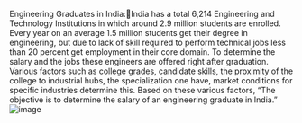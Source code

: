 Engineering Graduates in India:India has a total 6,214 Engineering and Technology Institutions in which around 2.9 million students are enrolled. Every year on an average 1.5 million students get their degree in engineering, but due to lack of skill required to perform technical jobs less than 20 percent get employment in their core domain. 
To determine the salary and the jobs these engineers are offered right after graduation. Various factors such as college grades, candidate skills, the proximity of the college to industrial hubs, the specialization one have, market conditions for specific industries determine this. Based on these various factors, 
“The objective is to determine the salary of an engineering graduate in India.”
![image](https://user-images.githubusercontent.com/83582059/147788891-009a39f7-9b59-447a-bc67-bd56093b2661.png)
